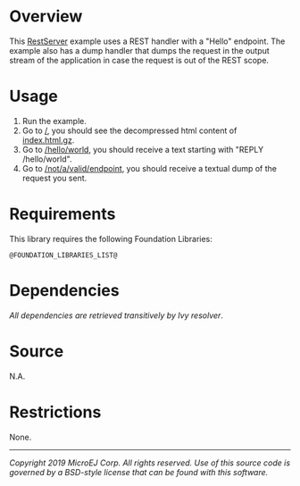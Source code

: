 # Overview

This [RestServer](src/java/com/microej/example/hoka/RestServer.java) example uses a REST handler with a "Hello" endpoint. The example also has a dump handler that dumps the request in the output stream of the application in case the request is out of the REST scope.

# Usage

1.  Run the example.
2.  Go to [/](http://localhost:8080/), you should see the decompressed html content of [index.html.gz](src/resources/hoka/index.html.gz).
3.  Go to [/hello/world](http://localhost:8080/hello/world), you should receive a text starting with \"REPLY /hello/world\".
4.  Go to [/not/a/valid/endpoint](http://localhost:8080/not/a/valid/endpoint), you should receive a textual dump of the request you sent.

# Requirements

This library requires the following Foundation Libraries:

    @FOUNDATION_LIBRARIES_LIST@

# Dependencies

*All dependencies are retrieved transitively by Ivy resolver*.

# Source

N.A.

# Restrictions

None.

---
_Copyright 2019 MicroEJ Corp. All rights reserved._
_Use of this source code is governed by a BSD-style license that can be found with this software._